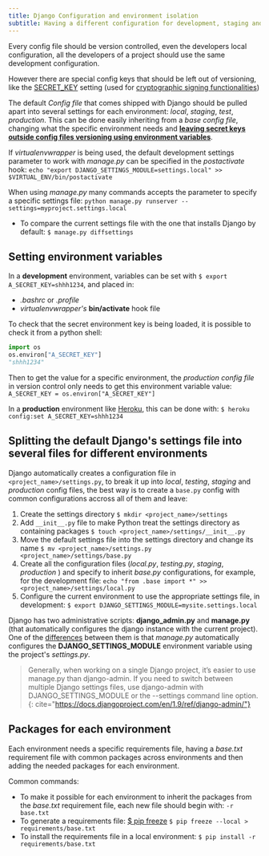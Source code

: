 ```yaml
---
title: Django Configuration and environment isolation
subtitle: Having a different configuration for development, staging and production servers
---
```


Every config file should be version controlled, even the developers local configuration, all the developers of a project should use the same development configuration. 

However there are special config keys that should be left out of versioning, like the [SECRET_KEY](https://docs.djangoproject.com/en/1.9/ref/settings/#std:setting-SECRET_KEY) setting (used for [cryptographic signing functionalities](https://docs.djangoproject.com/en/1.9/topics/signing/))

The default _Config file_ that comes shipped with Django should be pulled apart into several settings for each environment: _local_, _staging_, _test_, _production_. This can be done easily inheriting from a _base config file_, changing what the specific environment needs and __[leaving secret keys outside config files versioning using environment variables](http://12factor.net/config)__.

If _virtualenvwrapper_ is being used, the default development settings parameter to work with _manage.py_ can be specified in the _postactivate_ hook: `echo "export DJANGO_SETTINGS_MODULE=settings.local" >> $VIRTUAL_ENV/bin/postactivate`

When using _manage.py_ many commands accepts the parameter to specify a specific settings file: `python manage.py runserver --settings=myproject.settings.local`

+ To compare the current settings file with the one that installs Django by default: `$ manage.py diffsettings`

## Setting environment variables

In a __development__ environment, variables can be set with `$ export A_SECRET_KEY=shhh1234`, and placed in:

+ _.bashrc_ or _.profile_ 
+ _virtualenvwrapper's_ __bin/activate__ hook file

To check that the secret environment key is being loaded, it is possible to check it from a python shell:

``` python
import os
os.environ["A_SECRET_KEY"]
"shhh1234"
```

Then to get the value for a specific environment, the _production config file_ in version control only needs to get this environment variable value: `A_SECRET_KEY = os.environ["A_SECRET_KEY"]`

In a __production__ environment like [Heroku](https://devcenter.heroku.com/articles/config-vars), this can be done with: `$ heroku config:set A_SECRET_KEY=shhh1234`

## Splitting the default Django's settings file into several files for different environments

Django automatically creates a configuration file in `<project_name>/settings.py`, to break it up into _local_, _testing_, _staging_ and _production_ config files, the best way is to create a `base.py` config with common configurations accross all of them and leave:

1. Create the settings directory `$ mkdir <project_name>/settings`
2. Add `__init__.py` file to make Python treat the settings directory as containing packages `$ touch <project_name>/settings/__init__.py`
3. Move the default settings file into the settings directory and change its name `$ mv <project_name>/settings.py <project_name>/settings/base.py`
4. Create all the configuration files (_local.py_, _testing.py_, _staging_, _production_ ) and specify to inherit _base.py_ configurations, for example, for the development file: `echo "from .base import *" >> <project_name>/settings/local.py`
5. Configure the current environment to use the appropriate settings file, in development: `$ export DJANGO_SETTINGS_MODULE=mysite.settings.local`

Django has two administrative scripts: __django_admin.py__ and __manage.py__ (that automatically configures the django instance with the current project). 
One of the [differences](https://docs.djangoproject.com/en/1.9/ref/django-admin/) between them is that _manage.py_ automatically configures the  __DJANGO_SETTINGS_MODULE__ environment variable using the project's _settings.py_.

> Generally, when working on a single Django project, it’s easier to use manage.py than django-admin. 
> If you need to switch between multiple Django settings files, use django-admin with DJANGO_SETTINGS_MODULE or the --settings command line option.
{: cite="https://docs.djangoproject.com/en/1.9/ref/django-admin/"}

## Packages for each environment

Each environment needs a specific requirements file, having a _base.txt_ requirement file with common packages across environments and then adding the needed packages for each environment.

Common commands:

+ To make it possible for each environment to inherit the packages from the _base.txt_ requirement file, each new file should begin with: `-r base.txt`
+ To generate a requirements file: [$ pip freeze](https://pip.pypa.io/en/stable/reference/pip_freeze/) `$ pip freeze --local > requirements/base.txt` 
+ To install the requirements file in a local environment: `$ pip install -r requirements/base.txt`

